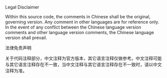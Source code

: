 Legal Disclaimer

Within this source code, the comments in Chinese shall be the original, governing
version. Any comment in other languages are for reference only. In the event of any
conflict between the Chinese language version comments and other language version
comments, the Chinese language version shall prevail.

法律免责声明

关于代码注释部分，中文注释为官方版本，其它语言注释仅做参考。中文注释可能与其它语言注释存在不一致，当中文注释与其它语言注释存在不一致时，请以中文注释为准。

